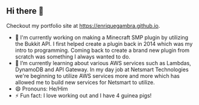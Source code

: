 ## Hi there 👋

Checkout my portfolio site at https://enriquegambra.github.io.

- 🔭 I'm currently working on making a Minecraft SMP plugin by utilizing the Bukkit API. I first helped create a plugin back in 2014 which was my intro to programming. Coming back to create a brand new plugin from scratch was something I always wanted to do.
- 🌱 I’m currently learning about various AWS services such as Lambdas, DynamoDB and API Gateway. In my day job at Netsmart Technologies we're beginning to utilize AWS services more and more which has allowed me to build new services for Netsmart to utilize.
- 😄 Pronouns: He/Him
- ⚡ Fun fact: I love working out and I have 4 guinea pigs!
